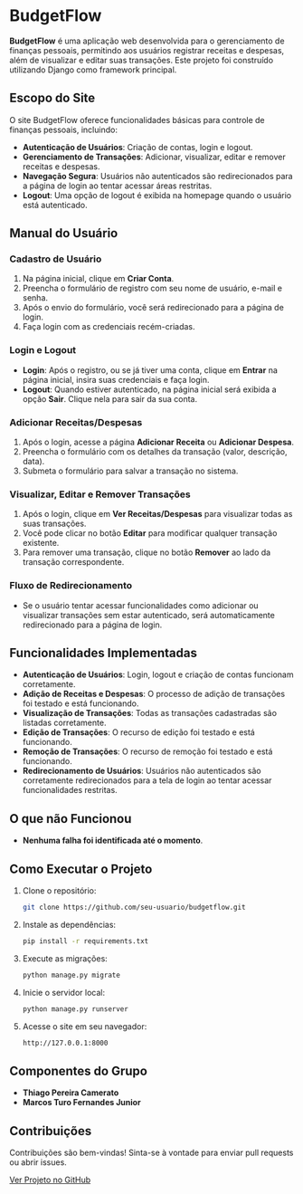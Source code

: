# BudgetFlow

**BudgetFlow** é uma aplicação web desenvolvida para o gerenciamento de finanças pessoais, permitindo aos usuários registrar receitas e despesas, além de visualizar e editar suas transações. Este projeto foi construído utilizando Django como framework principal.

## Escopo do Site

O site BudgetFlow oferece funcionalidades básicas para controle de finanças pessoais, incluindo:
- **Autenticação de Usuários**: Criação de contas, login e logout.
- **Gerenciamento de Transações**: Adicionar, visualizar, editar e remover receitas e despesas.
- **Navegação Segura**: Usuários não autenticados são redirecionados para a página de login ao tentar acessar áreas restritas.
- **Logout**: Uma opção de logout é exibida na homepage quando o usuário está autenticado.

## Manual do Usuário

### Cadastro de Usuário

1. Na página inicial, clique em **Criar Conta**.
2. Preencha o formulário de registro com seu nome de usuário, e-mail e senha.
3. Após o envio do formulário, você será redirecionado para a página de login.
4. Faça login com as credenciais recém-criadas.

### Login e Logout

- **Login**: Após o registro, ou se já tiver uma conta, clique em **Entrar** na página inicial, insira suas credenciais e faça login.
- **Logout**: Quando estiver autenticado, na página inicial será exibida a opção **Sair**. Clique nela para sair da sua conta.

### Adicionar Receitas/Despesas

1. Após o login, acesse a página **Adicionar Receita** ou **Adicionar Despesa**.
2. Preencha o formulário com os detalhes da transação (valor, descrição, data).
3. Submeta o formulário para salvar a transação no sistema.

### Visualizar, Editar e Remover Transações

1. Após o login, clique em **Ver Receitas/Despesas** para visualizar todas as suas transações.
2. Você pode clicar no botão **Editar** para modificar qualquer transação existente.
3. Para remover uma transação, clique no botão **Remover** ao lado da transação correspondente.

### Fluxo de Redirecionamento

- Se o usuário tentar acessar funcionalidades como adicionar ou visualizar transações sem estar autenticado, será automaticamente redirecionado para a página de login.

## Funcionalidades Implementadas

- **Autenticação de Usuários**: Login, logout e criação de contas funcionam corretamente.
- **Adição de Receitas e Despesas**: O processo de adição de transações foi testado e está funcionando.
- **Visualização de Transações**: Todas as transações cadastradas são listadas corretamente.
- **Edição de Transações**: O recurso de edição foi testado e está funcionando.
- **Remoção de Transações**: O recurso de remoção foi testado e está funcionando.
- **Redirecionamento de Usuários**: Usuários não autenticados são corretamente redirecionados para a tela de login ao tentar acessar funcionalidades restritas.

## O que não Funcionou

- **Nenhuma falha foi identificada até o momento**.

## Como Executar o Projeto

1. Clone o repositório:
    ```bash
    git clone https://github.com/seu-usuario/budgetflow.git
    ```
2. Instale as dependências:
    ```bash
    pip install -r requirements.txt
    ```
3. Execute as migrações:
    ```bash
    python manage.py migrate
    ```
4. Inicie o servidor local:
    ```bash
    python manage.py runserver
    ```
5. Acesse o site em seu navegador:
    ```bash
    http://127.0.0.1:8000
    ```

## Componentes do Grupo

- **Thiago Pereira Camerato**
- **Marcos Turo Fernandes Junior**


## Contribuições

Contribuições são bem-vindas! Sinta-se à vontade para enviar pull requests ou abrir issues.

[Ver Projeto no GitHub](https://github.com/seu-usuario/budgetflow)
